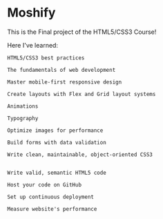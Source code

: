 # Moshify

This is the Final project of the HTML5/CSS3 Course!

Here I've learned:


    HTML5/CSS3 best practices
    
    The fundamentals of web development
    
    Master mobile-first responsive design
    
    Create layouts with Flex and Grid layout systems
    
    Animations
    
    Typography
    
    Optimize images for performance
    
    Build forms with data validation
    
    Write clean, maintainable, object-oriented CSS3
    
   
    Write valid, semantic HTML5 code
    
    Host your code on GitHub
    
    Set up continuous deployment
    
    Measure website's performance
    
    

